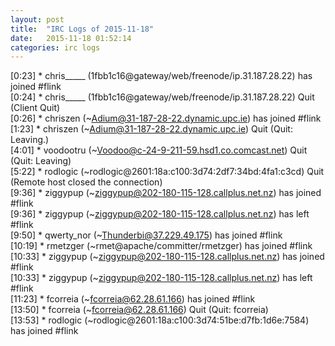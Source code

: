 ```yaml
---
layout: post
title:  "IRC Logs of 2015-11-18"
date:   2015-11-18 01:52:14
categories: irc logs
---
```

<span class="irc-date">[0:23]</span> <span class="irc-green">* chris_____ (1fbb1c16@gateway/web/freenode/ip.31.187.28.22) has joined #flink</span><br />
<span class="irc-date">[0:24]</span> <span class="irc-navy">* chris_____ (1fbb1c16@gateway/web/freenode/ip.31.187.28.22) Quit (Client Quit)</span><br />
<span class="irc-date">[0:26]</span> <span class="irc-green">* chriszen (~Adium@31-187-28-22.dynamic.upc.ie) has joined #flink</span><br />
<span class="irc-date">[1:23]</span> <span class="irc-navy">* chriszen (~Adium@31-187-28-22.dynamic.upc.ie) Quit (Quit: Leaving.)</span><br />
<span class="irc-date">[4:01]</span> <span class="irc-navy">* voodootru (~Voodoo@c-24-9-211-59.hsd1.co.comcast.net) Quit (Quit: Leaving)</span><br />
<span class="irc-date">[5:22]</span> <span class="irc-navy">* rodlogic (~rodlogic@2601:18a:c100:3d74:2df7:34bd:4fa1:c3cd) Quit (Remote host closed the connection)</span><br />
<span class="irc-date">[9:36]</span> <span class="irc-green">* ziggypup (~ziggypup@202-180-115-128.callplus.net.nz) has joined #flink</span><br />
<span class="irc-date">[9:36]</span> <span class="irc-green">* ziggypup (~ziggypup@202-180-115-128.callplus.net.nz) has left #flink</span><br />
<span class="irc-date">[9:50]</span> <span class="irc-green">* qwerty_nor (~Thunderbi@37.229.49.175) has joined #flink</span><br />
<span class="irc-date">[10:19]</span> <span class="irc-green">* rmetzger (~rmet@apache/committer/rmetzger) has joined #flink</span><br />
<span class="irc-date">[10:33]</span> <span class="irc-green">* ziggypup (~ziggypup@202-180-115-128.callplus.net.nz) has joined #flink</span><br />
<span class="irc-date">[10:33]</span> <span class="irc-green">* ziggypup (~ziggypup@202-180-115-128.callplus.net.nz) has left #flink</span><br />
<span class="irc-date">[11:23]</span> <span class="irc-green">* fcorreia (~fcorreia@62.28.61.166) has joined #flink</span><br />
<span class="irc-date">[13:50]</span> <span class="irc-navy">* fcorreia (~fcorreia@62.28.61.166) Quit (Quit: fcorreia)</span><br />
<span class="irc-date">[13:53]</span> <span class="irc-green">* rodlogic (~rodlogic@2601:18a:c100:3d74:51be:d7fb:1d6e:7584) has joined #flink</span><br />
